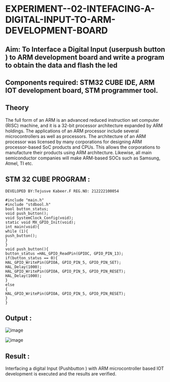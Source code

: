 # EXPERIMENT--02-INTEFACING-A-DIGITAL-INPUT-TO-ARM-DEVELOPMENT-BOARD
## Aim: To Interface a Digital Input  (userpush button  ) to ARM   development board and write a  program to obtain  the data and flash the led  
## Components required: STM32 CUBE IDE, ARM IOT development board,  STM programmer tool.
## Theory 
The full form of an ARM is an advanced reduced instruction set computer (RISC) machine, and it is a 32-bit processor architecture expanded by ARM holdings. The applications of an ARM processor include several microcontrollers as well as processors. The architecture of an ARM processor was licensed by many corporations for designing ARM processor-based SoC products and CPUs. This allows the corporations to manufacture their products using ARM architecture. Likewise, all main semiconductor companies will make ARM-based SOCs such as Samsung, Atmel, TI etc.

## STM 32 CUBE PROGRAM :
```
DEVELOPED BY:Tejusve Kabeer.F REG.NO: 212222100054

#include "main.h"
#include "stdbool.h"
bool button_status;
void push_button();
void SystemClock_Config(void);
static void MX_GPIO_Init(void);
int main(void){
while (1){
push_button();
}
}
void push_button(){
button_status =HAL_GPIO_ReadPin(GPIOC, GPIO_PIN_13);
if(button_status == 0){
HAL_GPIO_WritePin(GPIOA, GPIO_PIN_5, GPIO_PIN_SET);
HAL_Delay(1000);
HAL_GPIO_WritePin(GPIOA, GPIO_PIN_5, GPIO_PIN_RESET);
HAL_Delay(1000);
}
else
{
HAL_GPIO_WritePin(GPIOA, GPIO_PIN_5, GPIO_PIN_RESET);
}
}
```
## Output  :
![image](https://github.com/Reebak04/EXPERIMENT--02-INTEFACING-A-DIGITAL-INPUT-TO-ARM-DEVELOPMENT-BOARD/assets/118364993/b0e7c63a-137f-4caf-b834-e6525a9e1d33)


![image](https://github.com/Reebak04/EXPERIMENT--02-INTEFACING-A-DIGITAL-INPUT-TO-ARM-DEVELOPMENT-BOARD/assets/118364993/4e123df3-86b9-4266-8c56-81bfe8a62011)

## Result :
Interfacing a digital Input (Pushbutton ) with ARM microcontroller based IOT development is executed and the results are verified.

